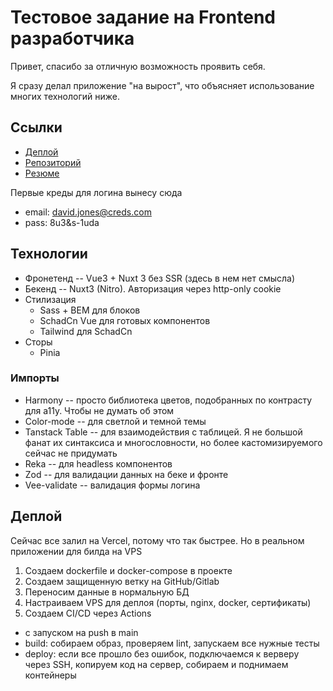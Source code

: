 # Тестовое задание на Frontend разработчика

Привет, спасибо за отличную возможность проявить себя.

Я сразу делал приложение "на вырост", что объясняет использование многих технологий ниже.

## Ссылки 

- [Деплой](https://twcoffee-test-ddrigota.vercel.app)
- [Репозиторий](https://github.com/ddrigota/twcoffee-test-ddrigota)
- [Резюме](https://hh.ru/resume/b5001714ff0d0971780039ed1f416b59376a59)

Первые креды для логина вынесу сюда
- email: david.jones@creds.com
- pass: 8u3&s-1uda

## Технологии

- Фронетенд -- Vue3 + Nuxt 3 без SSR (здесь в нем нет смысла)
- Бекенд -- Nuxt3 (Nitro). Авторизация через http-only cookie
- Стилизация
  - Sass + BEM для блоков
  - SchadCn Vue для готовых компонентов 
  - Tailwind для SchadCn
- Сторы 
  - Pinia

### Импорты

- Harmony -- просто библиотека цветов, подобранных по контрасту для a11y. Чтобы не думать об этом
- Color-mode -- для светлой и темной темы
- Tanstack Table -- для взаимодействия с таблицей. Я не большой фанат их синтаксиса и многословности, но более кастомизируемого сейчас не придумать
- Reka -- для headless компонентов
- Zod -- для валидации данных на беке и фронте
- Vee-validate -- валидация формы логина

## Деплой

Сейчас все залил на Vercel, потому что так быстрее. Но в реальном приложении для билда на VPS

1. Создаем dockerfile и docker-compose в проекте
2. Создаем защищенную ветку на GitHub/Gitlab
3. Переносим данные в нормальную БД
4. Настраиваем VPS для деплоя (порты, nginx, docker, сертификаты)
5. Создаем СI/CD через Actions 
  - с запуском на push в main
  - build: собираем образ, проверяем lint, запускаем все нужные тесты
  - deploy: если все прошло без ошибок, подключаемся к верверу через SSH, копируем код на сервер, собираем и поднимаем контейнеры
   




